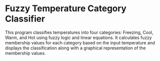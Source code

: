 <h1>Fuzzy Temperature Category Classifier</h1>

This program classifies temperatures into four categories: Freezing, Cool, Warm, and Hot using fuzzy logic and linear equations. It calculates fuzzy membership values for each category based on the input temperature and displays the classification along with a graphical representation of the membership values.
